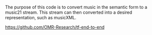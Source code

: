 The purpose of this code is to convert music in the semantic form to a music21 stream. This stream can then converted into a desired representation, such as musicXML.

<a href=https://github.com/OMR-Research/tf-end-to-end>https://github.com/OMR-Research/tf-end-to-end</a>